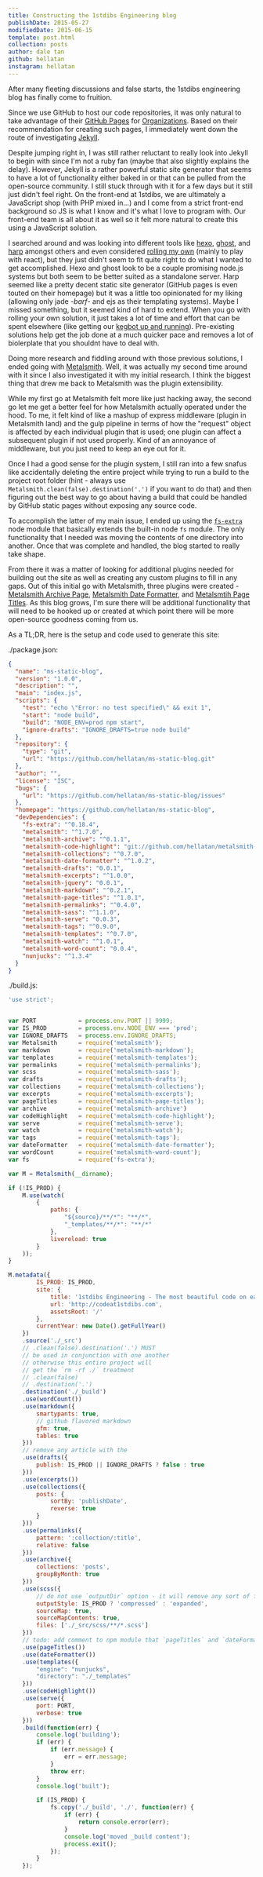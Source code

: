 ```yaml
---
title: Constructing the 1stdibs Engineering blog
publishDate: 2015-05-27
modifiedDate: 2015-06-15
template: post.html
collection: posts
author: dale tan
github: hellatan
instagram: hellatan
---
```


[bar51-status]: https://twitter.com/_bar51/status/599228508678844416
[gh-pages]: https://pages.github.com/
[gh-pages-org]: https://help.github.com/articles/user-organization-and-project-pages/#user--organization-pages
[gh-jekyll]: https://help.github.com/articles/using-jekyll-with-pages/
[hexo]: https://hexo.io
[ghost]: https://ghost.org
[react-static]: http://braddenver.com/blog/2015/react-static-site.html
[metalsmith]: http://metalsmith.io
[harp]: http://harpjs.com/
[hella-twitter]: https://twitter.com/hellatan
[fs-extra]: https://www.npmjs.com/package/fs-extra
[metalsmith-archive]: https://github.com/hellatan/metalsmith-archive
[metalsmith-date-formatter]: https://github.com/hellatan/metalsmith-date-formatter
[metalsmith-page-titles]: https://github.com/hellatan/metalsmith-page-titles 


After many fleeting discussions and false starts, the 1stdibs engineering blog has finally come to fruition.

Since we use GitHub to host our code repositories, it was only natural to take advantage of their [GitHub Pages][gh-pages] for [Organizations][gh-pages-org]. Based on their recommendation for creating such pages, I immediately went down the route of investigating [Jekyll][gh-jekyll]. 

Despite jumping right in, I was still rather reluctant to really look into Jekyll to begin with since I'm not a ruby fan (maybe that also slightly explains the delay). However, Jekyll is a rather powerful static site generator that seems to have a lot of functionality either baked in or that can be pulled from the open-source community. I still stuck through with it for a few days but it still just didn't feel right. On the front-end at 1stdibs, we are ultimately a JavaScript shop (with PHP mixed in...) and I come from a strict front-end background so JS is what I know and it's what I love to program with. Our front-end team is all about it as well so it felt more natural to create this using a JavaScript solution. 

I searched around and was looking into different tools like [hexo][hexo], [ghost][ghost], and [harp][harp] amongst others and even considered [rolling my own][react-static] (mainly to play with react), but they just didn't seem to fit quite right to do what I wanted to get accomplished. Hexo and ghost look to be a couple promising node.js systems but both seem to be better suited as a standalone server. Harp seemed like a pretty decent static site generator (GitHub pages is even touted on their homepage) but it was a little too opinionated for my liking (allowing only jade -*barf*- and ejs as their templating systems). Maybe I missed something, but it seemed kind of hard to extend. When you go with rolling your own solution, it just takes a lot of time and effort that can be spent elsewhere (like getting our [kegbot up and running][bar51-status]). Pre-existing solutions help get the job done at a much quicker pace and removes a lot of biolerplate that you shouldnt have to deal with.

Doing more research and fiddling around with those previous solutions, I ended going with [Metalsmith][metalsmith]. Well, it was actually my second time around with it since I also investigated it with my initial research. I think the biggest thing that drew me back to Metalsmith was the plugin extensibility. 

While my first go at Metalsmith felt more like just hacking away, the second go let me get a better feel for how Metalsmith actually operated under the hood. To me, it felt kind of like a mashup of express middleware (plugin in Metalsmith land) and the gulp pipeline in terms of how the "request" object is affected by each individual plugin that is used; one plugin can affect a subsequent plugin if not used properly. Kind of an annoyance of middleware, but you just need to keep an eye out for it. 

Once I had a good sense for the plugin system, I still ran into a few snafus like accidentally deleting the entire project while trying to run a build to the project root folder (hint - always use `Metalsmith.clean(false).destination('.')` if you want to do that) and then figuring out the best way to go about having a build that could be handled by GitHub static pages without exposing any source code.

To accomplish the latter of my main issue, I ended up using the [`fs-extra`][fs-extra] node module that basically extends the built-in node `fs` module. The only functionality that I needed was moving the contents of one directory into another. Once that was complete and handled, the blog started to really take shape.

From there it was a matter of looking for additional plugins needed for building out the site as well as creating any custom plugins to fill in any gaps. Out of this initial go with Metalsmith, three plugins were created - [Metalsmith Archive Page][metalsmith-archive], [Metalsmith Date Formatter][metalsmith-date-formatter], and [Metalsmtih Page Titles][metalsmith-page-titles]. As this blog grows, I'm sure there will be additional functionality that will need to be hooked up or created at which point there will be more open-source goodness coming from us.

As a TL;DR, here is the setup and code used to generate this site:

./package.json:

```json
{
  "name": "ms-static-blog",
  "version": "1.0.0",
  "description": "",
  "main": "index.js",
  "scripts": {
    "test": "echo \"Error: no test specified\" && exit 1",
    "start": "node build",
    "build": "NODE_ENV=prod npm start",
    "ignore-drafts": "IGNORE_DRAFTS=true node build"
  },
  "repository": {
    "type": "git",
    "url": "https://github.com/hellatan/ms-static-blog.git"
  },
  "author": "",
  "license": "ISC",
  "bugs": {
    "url": "https://github.com/hellatan/ms-static-blog/issues"
  },
  "homepage": "https://github.com/hellatan/ms-static-blog",
  "devDependencies": {
    "fs-extra": "^0.18.4",
    "metalsmith": "^1.7.0",
    "metalsmith-archive": "^0.1.1",
    "metalsmith-code-highlight": "git://github.com/hellatan/metalsmith-code-highlight.git#feature-add-class",
    "metalsmith-collections": "^0.7.0",
    "metalsmith-date-formatter": "^1.0.2",
    "metalsmith-drafts": "0.0.1",
    "metalsmith-excerpts": "^1.0.0",
    "metalsmith-jquery": "0.0.1",
    "metalsmith-markdown": "^0.2.1",
    "metalsmith-page-titles": "^1.0.1",
    "metalsmith-permalinks": "^0.4.0",
    "metalsmith-sass": "^1.1.0",
    "metalsmith-serve": "0.0.3",
    "metalsmith-tags": "^0.9.0",
    "metalsmith-templates": "^0.7.0",
    "metalsmith-watch": "^1.0.1",
    "metalsmith-word-count": "0.0.4",
    "nunjucks": "^1.3.4"
  }
}
```

./build.js:

```js
'use strict';


var PORT            = process.env.PORT || 9999;
var IS_PROD         = process.env.NODE_ENV === 'prod';
var IGNORE_DRAFTS   = process.env.IGNORE_DRAFTS;
var Metalsmith      = require('metalsmith');
var markdown        = require('metalsmith-markdown');
var templates       = require('metalsmith-templates');
var permalinks      = require('metalsmith-permalinks');
var scss            = require('metalsmith-sass');
var drafts          = require('metalsmith-drafts');
var collections     = require('metalsmith-collections');
var excerpts        = require('metalsmith-excerpts');
var pageTitles      = require('metalsmith-page-titles');
var archive         = require('metalsmith-archive')
var codeHighlight   = require('metalsmith-code-highlight');
var serve           = require('metalsmith-serve');
var watch           = require('metalsmith-watch');
var tags            = require('metalsmith-tags');
var dateFormatter   = require('metalsmith-date-formatter');
var wordCount       = require('metalsmith-word-count');
var fs              = require('fs-extra');

var M = Metalsmith(__dirname);

if (!IS_PROD) {
    M.use(watch(
        {
            paths: {
                "${source}/**/*": "**/*",
                "_templates/**/*": "**/*"
            },
            livereload: true
        }
    ));
}

M.metadata({
        IS_PROD: IS_PROD,
        site: {
            title: '1stdibs Engineering - The most beautiful code on earth',
            url: 'http://codeat1stdibs.com',
            assetsRoot: '/'
        },
        currentYear: new Date().getFullYear()
    })
    .source('./_src')
    // .clean(false).destination('.') MUST
    // be used in conjunction with one another
    // otherwise this entire project will
    // get the `rm -rf ./` treatment
    // .clean(false)
    // .destination('.')
    .destination('./_build')
    .use(wordCount())
    .use(markdown({
        smartypants: true,
        // github flavored markdown
        gfm: true,
        tables: true
    }))
    // remove any article with the
    .use(drafts({
        publish: IS_PROD || IGNORE_DRAFTS ? false : true
    }))
    .use(excerpts())
    .use(collections({
        posts: {
            sortBy: 'publishDate',
            reverse: true
        }
    }))
    .use(permalinks({
        pattern: ':collection/:title',
        relative: false
    }))
    .use(archive({
        collections: 'posts',
        groupByMonth: true
    }))
    .use(scss({
        // do not use `outputDir` option - it will remove any sort of file structure in the src files
        outputStyle: IS_PROD ? 'compressed' : 'expanded',
        sourceMap: true,
        sourceMapContents: true,
        files: ['./_src/scss/**/*.scss']
    }))
    // todo: add comment to npm module that `pageTitles` and `dateFormatter` must above `templates`
    .use(pageTitles())
    .use(dateFormatter())
    .use(templates({
        "engine": "nunjucks",
        "directory": "./_templates"
    }))
    .use(codeHighlight())
    .use(serve({
        port: PORT,
        verbose: true
    }))
    .build(function(err) {
        console.log('building');
        if (err) {
            if (err.message) {
                err = err.message;
            }
            throw err;
        }
        console.log('built');

        if (IS_PROD) {
            fs.copy('./_build', './', function(err) {
                if (err) {
                    return console.error(err);
                }
                console.log('moved _build content');
                process.exit();
            });
        }
    });

```
